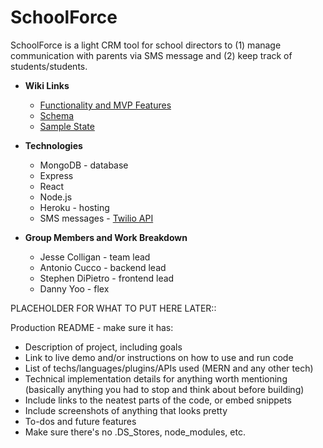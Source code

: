 # SchoolForce

SchoolForce is a light CRM tool for school directors to (1) manage communication with parents via SMS message and (2) keep track of students/students.

* **Wiki Links**
  * [Functionality and MVP Features](https://github.com/jcolla-holla/SchoolForce/wiki/MVP-Features)
  * [Schema](https://github.com/jcolla-holla/SchoolForce/wiki/Schema)
  * [Sample State](https://github.com/jcolla-holla/SchoolForce/wiki/Sample-State)


* **Technologies**
  * MongoDB - database
  * Express
  * React
  * Node.js
  * Heroku - hosting
  * SMS messages - [Twilio API](https://www.twilio.com/docs/usage/api)

* **Group Members and Work Breakdown**
  * Jesse Colligan - team lead
  * Antonio Cucco - backend lead
  * Stephen DiPietro - frontend lead
  * Danny Yoo - flex







PLACEHOLDER FOR WHAT TO PUT HERE LATER:: 

Production README - make sure it has:
* Description of project, including goals
* Link to live demo and/or instructions on how to use and run code
* List of techs/languages/plugins/APIs used (MERN and any other tech)
* Technical implementation details for anything worth mentioning (basically anything you had to stop and think about before building)
* Include links to the neatest parts of the code, or embed snippets
* Include screenshots of anything that looks pretty
* To-dos and future features
* Make sure there's no .DS_Stores, node_modules, etc.
